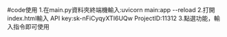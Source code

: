 #code使用 
1.在main.py資料夾終端機輸入:uvicorn main:app --reload 
2.打開index.html輸入 
API key:sk-nFiCyqyXTI6UQw 
ProjectID:11312 
3.點選功能，輸入指令即可使用 
